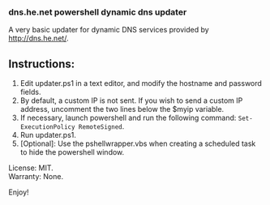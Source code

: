 ### dns.he.net powershell dynamic dns updater

A very basic updater for dynamic DNS services provided by <http://dns.he.net/>.

## Instructions:

 1. Edit updater.ps1 in a text editor, and modify the hostname and password fields.
 2. By default, a custom IP is not sent. If you wish to send a custom IP address, uncomment the two lines below the $myip variable.
 3. If necessary, launch powershell and run the following command: `Set-ExecutionPolicy RemoteSigned`.
 4. Run updater.ps1.
 5. [Optional]: Use the pshellwrapper.vbs when creating a scheduled task to hide the powershell window.
 
License: MIT.<br />Warranty: None.

Enjoy!
